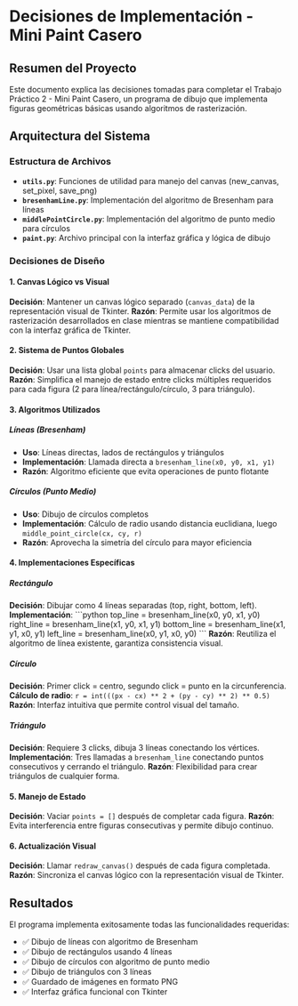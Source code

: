 # Decisiones de Implementación - Mini Paint Casero

## Resumen del Proyecto
Este documento explica las decisiones tomadas para completar el Trabajo Práctico 2 - Mini Paint Casero, un programa de dibujo que implementa figuras geométricas básicas usando algoritmos de rasterización.

## Arquitectura del Sistema

### Estructura de Archivos
- **`utils.py`**: Funciones de utilidad para manejo del canvas (new_canvas, set_pixel, save_png)
- **`bresenhamLine.py`**: Implementación del algoritmo de Bresenham para líneas
- **`middlePointCircle.py`**: Implementación del algoritmo de punto medio para círculos
- **`paint.py`**: Archivo principal con la interfaz gráfica y lógica de dibujo

### Decisiones de Diseño

#### 1. Canvas Lógico vs Visual
**Decisión**: Mantener un canvas lógico separado (`canvas_data`) de la representación visual de Tkinter.
**Razón**: Permite usar los algoritmos de rasterización desarrollados en clase mientras se mantiene compatibilidad con la interfaz gráfica de Tkinter.

#### 2. Sistema de Puntos Globales
**Decisión**: Usar una lista global `points` para almacenar clicks del usuario.
**Razón**: Simplifica el manejo de estado entre clicks múltiples requeridos para cada figura (2 para línea/rectángulo/círculo, 3 para triángulo).

#### 3. Algoritmos Utilizados

##### Líneas (Bresenham)
- **Uso**: Líneas directas, lados de rectángulos y triángulos
- **Implementación**: Llamada directa a `bresenham_line(x0, y0, x1, y1)`
- **Razón**: Algoritmo eficiente que evita operaciones de punto flotante

##### Círculos (Punto Medio)
- **Uso**: Dibujo de círculos completos
- **Implementación**: Cálculo de radio usando distancia euclidiana, luego `middle_point_circle(cx, cy, r)`
- **Razón**: Aprovecha la simetría del círculo para mayor eficiencia

#### 4. Implementaciones Específicas

##### Rectángulo
**Decisión**: Dibujar como 4 líneas separadas (top, right, bottom, left).
**Implementación**:
\`\`\`python
top_line = bresenham_line(x0, y0, x1, y0)
right_line = bresenham_line(x1, y0, x1, y1)
bottom_line = bresenham_line(x1, y1, x0, y1)
left_line = bresenham_line(x0, y1, x0, y0)
\`\`\`
**Razón**: Reutiliza el algoritmo de línea existente, garantiza consistencia visual.

##### Círculo
**Decisión**: Primer click = centro, segundo click = punto en la circunferencia.
**Cálculo de radio**: `r = int(((px - cx) ** 2 + (py - cy) ** 2) ** 0.5)`
**Razón**: Interfaz intuitiva que permite control visual del tamaño.

##### Triángulo
**Decisión**: Requiere 3 clicks, dibuja 3 líneas conectando los vértices.
**Implementación**: Tres llamadas a `bresenham_line` conectando puntos consecutivos y cerrando el triángulo.
**Razón**: Flexibilidad para crear triángulos de cualquier forma.

#### 5. Manejo de Estado
**Decisión**: Vaciar `points = []` después de completar cada figura.
**Razón**: Evita interferencia entre figuras consecutivas y permite dibujo continuo.

#### 6. Actualización Visual
**Decisión**: Llamar `redraw_canvas()` después de cada figura completada.
**Razón**: Sincroniza el canvas lógico con la representación visual de Tkinter.

## Resultados
El programa implementa exitosamente todas las funcionalidades requeridas:
- ✅ Dibujo de líneas con algoritmo de Bresenham
- ✅ Dibujo de rectángulos usando 4 líneas
- ✅ Dibujo de círculos con algoritmo de punto medio
- ✅ Dibujo de triángulos con 3 líneas
- ✅ Guardado de imágenes en formato PNG
- ✅ Interfaz gráfica funcional con Tkinter
